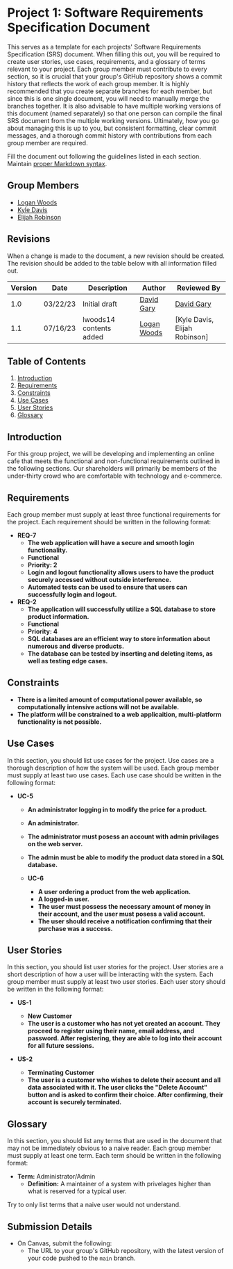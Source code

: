 # Project 1: Software Requirements Specification Document

This serves as a template for each projects' Software Requirements Specification (SRS) document. When filling this out, you will be required to create user stories, use cases, requirements, and a glossary of terms relevant to your project. Each group member must contribute to every section, so it is crucial that your group's GitHub repository shows a commit history that reflects the work of each group member. It is highly recommended that you create separate branches for each member, but since this is one single document, you will need to manually merge the branches together. It is also advisable to have multiple working versions of this document (named separately) so that one person can compile the final SRS document from the multiple working versions. Ultimately, how you go about managing this is up to you, but consistent formatting, clear commit messages, and a thorough commit history with contributions from each group member are required.

Fill the document out following the guidelines listed in each section. Maintain [proper Markdown syntax](https://www.markdownguide.org/basic-syntax/).

## Group Members

- [Logan Woods](mailto:lwoods14@uncc.edu)
- [Kyle Davis](mailto:kdavi224@uncc.edu)
- [Elijah Robinson](mailto:erobin34@uncc.edu)

## Revisions

When a change is made to the document, a new revision should be created. The revision should be added to the table below with all information filled out.

| Version | Date | Description | Author | Reviewed By |
| --- | --- | --- | --- | --- |
| 1.0 | 03/22/23 | Initial draft | [David Gary](mailto:dgary9@uncc.edu) | [David Gary](mailto:dgary@uncc.edu) |
|1.1 | 07/16/23 | lwoods14 contents added | [Logan Woods](mailto:lwoods14@uncc.edu) | [Kyle Davis, Elijah Robinson]

## Table of Contents

1. [Introduction](#introduction)
2. [Requirements](#requirements)
3. [Constraints](#constraints)
4. [Use Cases](#use-cases)
5. [User Stories](#user-stories)
6. [Glossary](#glossary)

## Introduction

For this group project, we will be developing and implementing an online cafe that meets the functional and non-functional requirements outlined in the following sections. Our shareholders will primarily be members of the under-thirty crowd who are comfortable with technology and e-commerce.

## Requirements

Each group member must supply at least three functional requirements for the project. Each requirement should be written in the following format:

- **REQ-7**
  - **The web application will have a secure and smooth login functionality.**
  - **Functional**
  - **Priority: 2**
  - **Login and logout functionality allows users to have the product securely accessed without outside interference.**
  - **Automated tests can be used to ensure that users can successfully login and logout.**
- **REQ-2**
  - **The application will successfully utilize a SQL database to store product information.**
  - **Functional**
  - **Priority: 4**
  - **SQL databases are an efficient way to store information about numerous and diverse products.**
  - **The database can be tested by inserting and deleting items, as well as testing edge cases.**

## Constraints

- **There is a limited amount of computational power available, so computationally intensive actions will not be available.**
- **The platform will be constrained to a web applicaition, multi-platform functionality is not possible.**

## Use Cases

In this section, you should list use cases for the project. Use cases are a thorough description of how the system will be used. Each group member must supply at least two use cases. Each use case should be written in the following format:

- **UC-5**
  - **An administrator logging in to modify the price for a product.**
  - **An administrator.**
  - **The administrator must posess an account with admin privilages on the web server.**
  - **The admin must be able to modify the product data stored in a SQL database.**
  
  - **UC-6**
    - **A user ordering a product from the web application.**
    - **A logged-in user.**
    - **The user must possess the necessary amount of money in their account, and the user must posess a valid account.**
    - **The user should receive a notification confirming that their purchase was a success.**

## User Stories

In this section, you should list user stories for the project. User stories are a short description of how a user will be interacting with the system. Each group member must supply at least two user stories. Each user story should be written in the following format:

- **US-1**
  - **New Customer**
  - **The user is a customer who has not yet created an account. They proceed to register using their name, email address, and password. After registering, they are able to log into their account for all future sessions.**
  
- **US-2**
    - **Terminating Customer**
    - **The user is a customer who wishes to delete their account and all data associated with it. The user clicks the "Delete Account" button and is asked to confirm their choice. After confirming, their account is securely terminated.**

## Glossary

In this section, you should list any terms that are used in the document that may not be immediately obvious to a naive reader. Each group member must supply at least one term. Each term should be written in the following format:

- **Term:** Administrator/Admin
  - **Definition:** A maintainer of a system with privelages higher than what is reserved for a typical user.

Try to only list terms that a naive user would not understand.

## Submission Details

- On Canvas, submit the following:
  - The URL to your group's GitHub repository, with the latest version of your code pushed to the `main` branch.
